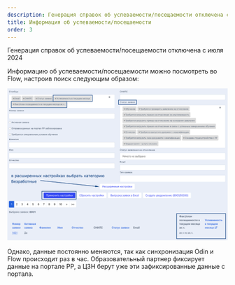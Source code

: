 ```yaml
---
description: Генерация справок об успеваемости/посещаемости отключена с июля 2024
title: Информация об успеваемости/посещаемости
order: 3
---
```


Генерация справок об успеваемости/посещаемости отключена с июля 2024

Информацию об успеваемости/посещаемости можно посмотреть во Flow, настроив поиск следующим образом:

![](../.gitbook/assets/image.png)

Однако, данные постоянно меняются, так как синхронизация Odin и Flow происходит раз в час. Образовательный партнер фиксирует данные на портале РР, а ЦЗН берут уже эти зафиксированные данные с портала.
